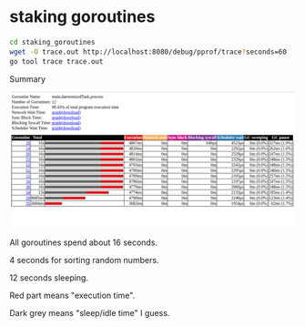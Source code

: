 # staking goroutines

```bash
cd staking_goroutines
wget -O trace.out http://localhost:8080/debug/pprof/trace?seconds=60
go tool trace trace.out
```

Summary

<img src="trace-goroutine-application-Run-func.png" alt="goroutines report"/>

All goroutines spend about 16 seconds. 

4 seconds for sorting random numbers.

12 seconds sleeping.

Red part means "execution time".

Dark grey means "sleep/idle time" I guess.